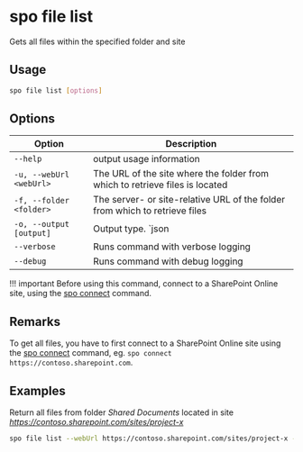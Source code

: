 # spo file list

Gets all files within the specified folder and site

## Usage

```sh
spo file list [options]
```

## Options

Option|Description
------|-----------
`--help`|output usage information
`-u, --webUrl <webUrl>`|The URL of the site where the folder from which to retrieve files is located
`-f, --folder <folder>`|The server- or site-relative URL of the folder from which to retrieve files
`-o, --output [output]`|Output type. `json|text`. Default `text`
`--verbose`|Runs command with verbose logging
`--debug`|Runs command with debug logging

!!! important
    Before using this command, connect to a SharePoint Online site, using the [spo connect](../connect.md) command.

## Remarks

To get all files, you have to first connect to a SharePoint Online site using the [spo connect](../connect.md) command, eg. `spo connect https://contoso.sharepoint.com`.

## Examples

Return all files from folder _Shared Documents_ located in site _https://contoso.sharepoint.com/sites/project-x_

```sh
spo file list --webUrl https://contoso.sharepoint.com/sites/project-x --folder 'Shared Documents'
```